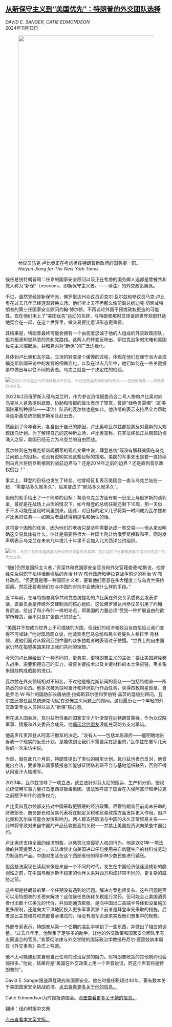<!--1731487021000-->
[从新保守主义到“美国优先”：特朗普的外交团队选择](https://cn.nytimes.com/usa/20241113/trump-foreign-policy-neocons-america-first/)
------

<address>DAVID E. SANGER, CATIE EDMONDSON</address><time pudate="2024-11-13 04:26:41" datetime="2024-11-13 04:26:41">2024年11月13日</time><figure><img src="https://images.weserv.nl/?url=static01.nyt.com/images/2024/11/12/multimedia/12TRUMP-POLICY1-tgvz/12TRUMP-POLICY1-tgvz-master1050.jpg" width="1050" height="700"><figcaption>参议员马克·卢比奥正在考虑担任特朗普新政府的国务卿一职。 <cite>Haiyun Jiang for The New York Times</cite></figcaption></figure><section><p>候任总统特朗普周二任命的国家安全顾问以及正在考虑的国务卿人选都是曾被共和党人称为“新保”（neocons，即新保守主义者。——译注）的外交政策鹰派。</p><p>不过，虽然曾经是新保守派，佛罗里达州众议员迈克尔·瓦尔兹和参议员马克·卢比奥在过去几年已经逐渐转换立场。他们听上去不再那么像前副总统迪克·切尼或特朗普的第三任国家安全顾问约翰·博尔顿，不再谈论外国干预或政权更迭的可能性。现在他们用上了“美国优先”运动的言辞，与特朗普那时显怪诞的世界观更舒适地契合在一起，在这个世界里，做交易要比意识形态更重要。</p><p>其结果是，特朗普最终可能会拥有一个由高度忠诚于他的人组成的外交政策团队，但其根源却是熟悉的共和党路线。这两人的转变反映出，伊拉克战争的灾难和美国优先主义崛起后，共和党内对“新保”的广泛边缘化。</p><p>具体到卢比奥和瓦尔兹，立场的转变是个缓慢的过程，体现在他们在保守派大会或福克斯新闻采访中的发言的细微变化，以及在过去几年中，他们如何在一些关键投票中做出与以往不同的表态。乌克兰就是一个决定性的检验。</p><p><img src="https://images.weserv.nl/?url=static01.nyt.com/images/2024/11/12/multimedia/12DC-TRUMP-POLICY2-cgtw/12DC-TRUMP-POLICY2-cgtw-master1050.jpg"><small style="color: #999;">迈克尔·沃尔兹在外交领域相对不知名，不过他是福克斯新闻的观众——包括特朗普——所熟悉的评论员。</small></p><p>2022年2月俄罗斯入侵乌克兰时，作为参议员情报委员会二号人物的卢比奥对向乌克兰人紧急提供武器、协助和情报的做法表示了赞赏。曾是“绿色贝雷帽”（即美国陆军特种部队——译注）队员的瓦尔兹也是如此，他热情的表示支持尽全力帮助泽连斯基总统把俄罗斯军队赶出去。</p><p>然而到了今年春天，各自出于自己的原因，卢比奥和瓦尔兹都投票反对最新的大规模援乌计划。为了解释自己的这种新立场，卢比奥宣称，在非法移民正从南部边境涌入之际，美国已经无力为乌克兰的自由而战。</p><p>瓦尔兹则在为福克斯新闻撰写的观点文章中说，拜登总统“既没有解释美国在乌克兰问题上的目标，也没有说明实现这些目标的策略。美国的军事支出是要一直持续到乌克兰将俄罗斯推回到战前边界吗？还是2014年之前的边界？还是直到普京政权倒台？”</p><p>事实上，拜登的目标也发生了转变。他曾经反复表示美国会一直与乌克兰站在一起，“需要站多久就多久”，后来变成了“能站多久就多久”。</p><p>但他的助手给出了一个简单的目标：帮助乌克兰方面有朝一日坐上与俄罗斯的谈判桌，最好是在战场上占优的情况下。如今拜登的总统任期还剩下10周，那一天似乎不太可能在这段时间里到来。因此，对目标的定义几乎将第一时间成为瓦尔兹和卢比奥的任务——如果后者最终得到提名和确认的话。</p><p>这将是个困难的任务，因为他们的老板只是坚称需要达成一笔交易——但从来没明确这交易具体有什么。估计是需要将很大一片国土割让给俄罗斯换取和平，同时发声明表示乌克兰在未来几年或几十年里不会加入北大西洋公约组织。</p><p><img src="https://images.weserv.nl/?url=static01.nyt.com/images/2024/11/12/multimedia/12DC-TRUMP-POLICY3-ptwq/12DC-TRUMP-POLICY3-ptwq-master1050.jpg"><small style="color: #999;">7月，乌克兰总统泽连斯基向参议院领导层颁发奖牌。瓦尔兹和卢比奥都放弃了最初对乌克兰的大力支持。</small></p><p>“他们仍然是国际主义者，”资深共和党国家安全官员和外交官理查德·哈斯说，他曾经先后供职于柏林墙倒塌后的乔治·H·W·布什政府和伊拉克战争前夕的乔治·W·布什政府。“但究竟是哪一种国际主义者，要看他们愿意在多大程度上与乌克兰保持距离。然后还要看他们在与中国的对抗中会使用什么样的手段。”</p><p>近10年前，在与特朗普竞争共和党总统提名的卢比奥在外交关系委员会发表讲话，该委员会是传统外交建制派的核心组织。这位佛罗里达州参议员引用了约翰·肯尼迪，给出了和小布什一样的论点，即美国的力量必须“受到一种扩展自由的欲望所鞭策，而不只是扩张自己的领土”。</p><p>“美国并不想成为世界上不可或缺的大国，但我们的经济和政治自由恰恰让我们变得不可或缺，”他对现场观众说，他谴责奥巴马总统和民主党提名人希拉里·克林顿，说他们面对从叙利亚到中国的众多独裁者时表现过于怯懦。“世界上的自由国家仍然在指望美国来捍卫我们共同的理想。”</p><p>今天的卢比奥给出了一种不同的、更务实、更特朗普主义的主张：要让美国避免卷入战争，需要积攒自己的实力，投资关键技术以及关键材料的本土供应链，用关税来阻挡构成威胁的进口。</p><p>瓦尔兹在外交领域相对不知名，不过他是福克斯新闻的观众——包括特朗普——所熟悉的评论员。他多次被派往阿富汗和非洲执行作战任务，获得四枚铜星勋章，曾是乔治·W·布什的国防部长唐纳德·拉姆斯菲尔德和罗伯特·盖茨的低级别顾问。瓦尔兹还曾任副总统迪克·切尼在恐怖主义问题上的顾问。这段履历让一个年轻的外交政策专业人员得以进入“新保”核心圈。</p><p>但在进入国会后，瓦尔兹所信奉的国家安全方针渐渐在向特朗普靠拢。作为众议院军事、情报和外交委员会成员，他<a rel="noopener noreferrer" target="_blank" href="https://waltz.house.gov/news/documentsingle.aspx?DocumentID=875">痛斥北约盟友</a>没能兑现防务支出承诺。</p><p>他高声斥责拜登从阿富汗撤军的决定。“没有人——包括本届政府——能明确地告诉我一个现实的反恐计划，是能做到让我们不需要呆在那里的，”瓦尔兹在撤军几天后的一次采访中说。</p><p>当然，就在此几个月前，特朗普提出了类似的撤军计划。瓦尔兹也表示反对，他曾提出立法，要求除非国家情报总监能够证明塔利班不会与基地组织联系，否则不得从阿富汗大幅撤军。</p><p>2023年，瓦尔兹领导了一项立法，该立法针对芬太尼的贩运、生产和分销，授权总统使用军事力量打击墨西哥贩毒集团。该法案呼应了国会在入侵阿富汗和伊拉克之前赋予布什的战争权力。</p><p>卢比奥和瓦尔兹都支持对中国采取更强硬的经济政策。尽管特朗普目前尚未任命的财政部长、商务部长和贸易代表将在制定关税和贸易政策方面发挥更大作用，但卢比奥和瓦尔兹可能会发挥影响力。两人都支持取消与中国的永久正常贸易关系——此举将导致对来自中国的产品征收更高的关税——并禁止美国投资流向某些中国公司。</p><p>卢比奥还支持全面的经济制裁，以惩罚北京侵犯人权的行为。他是2021年一项法律的共同提案人之一，该法律禁止向美国进口任何使用来自新疆生产的材料或劳动力制造的产品。中国对生活在这个西部省份的穆斯林少数民族进行镇压。</p><p>但这些法案现在读起来像是来自一个不同的时代，发生在中国经济低迷造成新的脆弱性之前，在中国与俄罗斯不稳定的伙伴关系对西方构成非常不同的、更复杂的威胁之前。</p><p>这些都是特朗普的第一个任期没有遇到的问题。解决方案也很复杂。这些问题是否可以用特朗普的关税来解决？这位候任总统称关税是万灵药，但可能会让美国消费者付出数十亿美元的代价，并加剧通货膨胀。是向中国出口高端半导体和设备施加更多限制，还是向太平洋地区投入更多军事资源？前者是拜登率先采取的措施，后者是民主党和共和党都曾承诺过的，但没有海军资源来实现他们想象中的规模。</p><p>外部专家表示，特朗普从第一个任期的混乱中学到了一些东西，并做出了相应的调整。“过去八年里，他聚集了足够多的助手，让他的外交政策和国家安全团队里有志同道合的官员，”弗莱彻法律与外交学院的国际政治学教授丹尼尔·德雷兹纳本周在《外交事务》杂志上写道。</p><p>他不太可能遇到来自他自己任命的政治官员的阻力。对特朗普政策的其他制约也会弱得多，”他说，结果将是“美国在外交政策上用一个声音说话，而这个声音将是特朗普的”。</p></section><footer><p>David E. Sanger报道拜登政府和国家安全。他在时报任职超过40年，著有数本关于美国国家安全挑战的书。<a rel="nofollow" target="_blank" href="https://www.nytimes.com/by/david-e-sanger">点击查看更多关于他的信息。</a></p><p>Catie Edmondson为时报报道国会。<a rel="nofollow" target="_blank" href="https://www.nytimes.com/by/catie-edmondson">点击查看更多关于她的信息。</a></p><p>翻译：纽约时报中文网</p><p><a rel="nofollow" target="_blank" href="https://www.nytimes.com/2024/11/12/us/politics/trump-foreign-policy-neocons-america-first.html">点击查看本文英文版。</a></p></footer>
